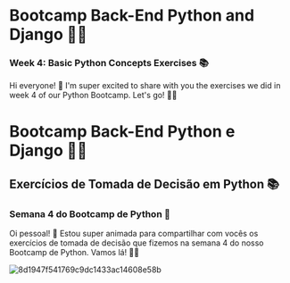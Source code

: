 # Bootcamp Back-End Python and Django 🚀🐍

### Week 4: Basic Python Concepts Exercises 📚

Hi everyone! 🌟
I'm super excited to share with you the exercises we did in week 4 of our Python Bootcamp. Let's go! 💪✨


# Bootcamp Back-End Python e Django 🚀🐍

## Exercícios de Tomada de Decisão em Python 📚

### Semana 4 do Bootcamp de Python 🔄

Oi pessoal! 🌟
Estou super animada para compartilhar com vocês os exercícios de tomada de decisão que fizemos na semana 4 do nosso Bootcamp de Python. Vamos lá! 💪✨



 ![8d1947f541769c9dc1433ac14608e58b](https://github.com/user-attachments/assets/5da1f99b-f830-44c7-be45-a5f5ac0404b2)
